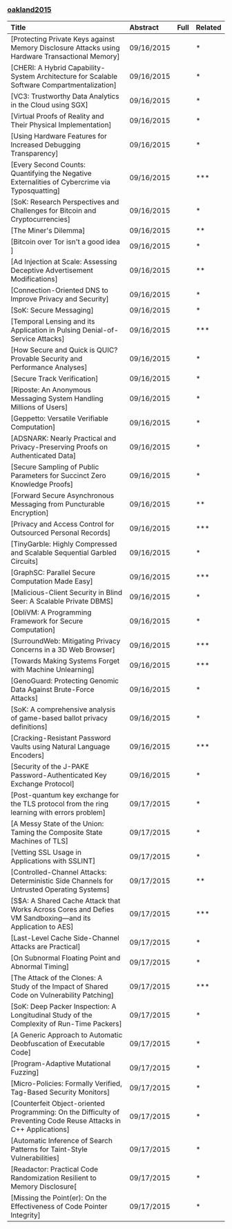 ### [oakland2015](http://www.ieee-security.org/TC/SP2015/program.html)

|Title| Abstract| Full| Related|
|:----|:----|:----|:---|
|[Protecting Private Keys against Memory Disclosure Attacks using Hardware Transactional Memory]|09/16/2015| |*|
|[CHERI: A Hybrid Capability-System Architecture for Scalable Software Compartmentalization]|09/16/2015| |*|
|[VC3: Trustworthy Data Analytics in the Cloud using SGX]|09/16/2015| |*|
|[Virtual Proofs of Reality and Their Physical Implementation]|09/16/2015| |*|
|[Using Hardware Features for Increased Debugging Transparency]|09/16/2015| |*|
|[Every Second Counts: Quantifying the Negative Externalities of Cybercrime via Typosquatting]|09/16/2015| |***|
|[SoK: Research Perspectives and Challenges for Bitcoin and Cryptocurrencies]|09/16/2015| |*|
|[The Miner's Dilemma]|09/16/2015| |**|
|[Bitcoin over Tor isn't a good idea ]|09/16/2015| |*|
|[Ad Injection at Scale: Assessing Deceptive Advertisement Modifications]|09/16/2015| |**|
|[Connection-Oriented DNS to Improve Privacy and Security]|09/16/2015| |*|
|[SoK: Secure Messaging]|09/16/2015| |*|
|[Temporal Lensing and its Application in Pulsing Denial-of-Service Attacks]|09/16/2015| |***|
|[How Secure and Quick is QUIC? Provable Security and Performance Analyses]|09/16/2015| |*|
|[Secure Track Verification]|09/16/2015| |*|
|[Riposte: An Anonymous Messaging System Handling Millions of Users]|09/16/2015| |*|
|[Geppetto: Versatile Verifiable Computation]|09/16/2015| |*|
|[ADSNARK: Nearly Practical and Privacy-Preserving Proofs on Authenticated Data]|09/16/2015| |*|
|[Secure Sampling of Public Parameters for Succinct Zero Knowledge Proofs]|09/16/2015| |*|
|[Forward Secure Asynchronous Messaging from Puncturable Encryption]|09/16/2015| |**|
|[Privacy and Access Control for Outsourced Personal Records]|09/16/2015| |***|
|[TinyGarble: Highly Compressed and Scalable Sequential Garbled Circuits]|09/16/2015| |*|
|[GraphSC: Parallel Secure Computation Made Easy]|09/16/2015| |***|
|[Malicious-Client Security in Blind Seer: A Scalable Private DBMS]|09/16/2015| |*|
|[ObliVM: A Programming Framework for Secure Computation]|09/16/2015| |*|
|[SurroundWeb: Mitigating Privacy Concerns in a 3D Web Browser]|09/16/2015| |***|
|[Towards Making Systems Forget with Machine Unlearning]|09/16/2015| |***|
|[GenoGuard: Protecting Genomic Data Against Brute-Force Attacks]|09/16/2015| |*|
|[SoK: A comprehensive analysis of game-based ballot privacy definitions]|09/16/2015| |*|
|[Cracking-Resistant Password Vaults using Natural Language Encoders]|09/16/2015| |***|
|[Security of the J-PAKE Password-Authenticated Key Exchange Protocol]|09/16/2015| |*|
|[Post-quantum key exchange for the TLS protocol from the ring learning with errors problem]|09/17/2015| |*|
|[A Messy State of the Union: Taming the Composite State Machines of TLS]|09/17/2015| |*|
|[Vetting SSL Usage in Applications with SSLINT]|09/17/2015| |*|
|[Controlled-Channel Attacks: Deterministic Side Channels for Untrusted Operating Systems]|09/17/2015| |**|
|[S$A: A Shared Cache Attack that Works Across Cores and Defies VM Sandboxing—and its Application to AES]|09/17/2015| |***|
|[Last-Level Cache Side-Channel Attacks are Practical]|09/17/2015| |*|
|[On Subnormal Floating Point and Abnormal Timing]|09/17/2015| |*|
|[The Attack of the Clones: A Study of the Impact of Shared Code on Vulnerability Patching]|09/17/2015| |***|
|[SoK: Deep Packer Inspection: A Longitudinal Study of the Complexity of Run-Time Packers]|09/17/2015| |*|
|[A Generic Approach to Automatic Deobfuscation of Executable Code]|09/17/2015| |*|
|[Program-Adaptive Mutational Fuzzing]|09/17/2015| |*|
|[Micro-Policies: Formally Verified, Tag-Based Security Monitors]|09/17/2015| |*|
|[Counterfeit Object-oriented Programming: On the Difficulty of Preventing Code Reuse Attacks in C++ Applications]|09/17/2015| |*|
|[Automatic Inference of Search Patterns for Taint-Style Vulnerabilities]|09/17/2015| |*|
|[Readactor: Practical Code Randomization Resilient to Memory Disclosure[|09/17/2015| |*|
|[Missing the Point(er): On the Effectiveness of Code Pointer Integrity]|09/17/2015| |*|
